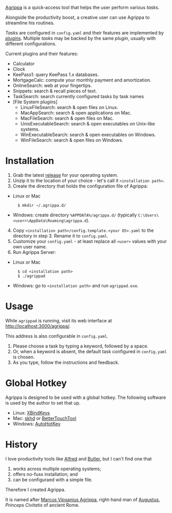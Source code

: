 [Agrippa](https://github.com/harryxp/Agrippa) is a quick-access tool that helps
the user perform various *task*s.

Alongside the productivity boost, a creative user can use Agrippa to streamline
his routines.

*Task*s are configured in `config.yaml` and their features are implemented by
[*plugin*s](https://github.com/harryxp/Agrippa/tree/master/client/src/Agrippa/Plugins).
Multiple *task*s may be backed by the same *plugin*, usually with different
configurations.

Current plugins and their features:

- Calculator
- Clock
- KeePass1: query KeePass 1.x databases.
- MortgageCalc: compute your monthly payment and amortization.
- OnlineSearch: web at your fingertips.
- Snippets: search \& recall pieces of text.
- TaskSearch: search currently configured tasks by task names
- [File System plugins]
    - LinuxFileSearch: search \& open files on Linux.
    - MacAppSearch: search \& open applications on Mac.
    - MacFileSearch: search \& open files on Mac.
    - UnixExecutableSearch: search \& open executables on Unix-like systems.
    - WinExecutableSearch: search \& open executables on Windows.
    - WinFileSearch: search \& open files on Windows.

# Installation

1. Grab the latest [release](https://github.com/harryxp/Agrippa/releases) for
   your operating system.
2. Unzip it to the location of your choice - let's call it `<installation path>`.
3. Create the directory that holds the configuration file of Agrippa:

- Linux or Mac

        $ mkdir ~/.agrippa.d/

- Windows: create directory `%APPDATA%/agrippa.d/` (typically
  `C:\Users\<user>\AppData\Roaming\agrippa.d`).

4. Copy `<installation path>/config.template.<your OS>.yaml` to the directory
   in step 3.  Rename it to `config.yaml`.
5. Customize your `config.yaml` - at least replace all `<user>` values with
   your own user name.
6. Run Agrippa Server:

- Linux or Mac

        $ cd <installation path>
        $ ./agrippad

- Windows: go to `<installation path>` and run `agrippad.exe`.

# Usage

While `agrippad` is running, visit its web interface at
[http://localhost:3000/agrippa/](http://localhost:3000/agrippa/).

This address is also configurable in `config.yaml`.

1. Please choose a task by typing a keyword, followed by a space.
2. Or, when a keyword is absent, the default task configured in `config.yaml`
   is chosen.
3. As you type, follow the instructions and feedback.

# Global Hotkey

Agrippa is designed to be used with a global hotkey.  The following software is
used by the author to set that up.

- Linux: [XBindKeys](http://www.nongnu.org/xbindkeys/)
- Mac: [skhd](https://github.com/koekeishiya/skhd) or [BetterTouchTool](https://www.boastr.net/)
- Windows: [AutoHotKey](https://autohotkey.com/)

# History

I love productivity tools like [Alfred](https://www.alfredapp.com/) and
[Butler](https://manytricks.com/butler/), but I can't find one that

1. works across multiple operating systems;
2. offers no-fuss installation; and
3. can be configuraed with a simple file.

Therefore I created Agrippa.

It is named after [Marcus Vipsanius
Agrippa](https://en.wikipedia.org/wiki/Marcus_Vipsanius_Agrippa), right-hand
man of [Augustus](https://en.wikipedia.org/wiki/Augustus), *Princeps Civitatis*
of ancient Rome.
